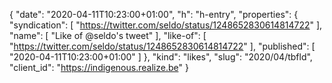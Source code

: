 {
  "date": "2020-04-11T10:23:00+01:00",
  "h": "h-entry",
  "properties": {
    "syndication": [
      "https://twitter.com/seldo/status/1248652830614814722"
    ],
    "name": [
      "Like of @seldo's tweet"
    ],
    "like-of": [
      "https://twitter.com/seldo/status/1248652830614814722"
    ],
    "published": [
      "2020-04-11T10:23:00+01:00"
    ]
  },
  "kind": "likes",
  "slug": "2020/04/tbfld",
  "client_id": "https://indigenous.realize.be"
}
